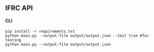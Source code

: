 ## IFRC API

#### CLI
```
pip install -r requirements.txt
python main.py --output-file output/output.json --test true #for testing
python main.py --output-file output/output.json
``` 
